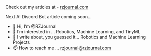 Check out my articles at - [rzjournal.com](https://rzjournal.com)

Next AI Discord Bot article coming soon...

- 👋 Hi, I’m @RZJournal
- 👀 I’m interested in ... Robotics, Machine Learning, and TinyML
- 📝 I write about, you guessed it... Robotics and Machine Learning Projects
- 📫 How to reach me ... rzjournal@rzjournal.com

<!---
RZJournal/RZJournal is a ✨ special ✨ repository because its `README.md` (this file) appears on your GitHub profile.
You can click the Preview link to take a look at your changes.
--->
